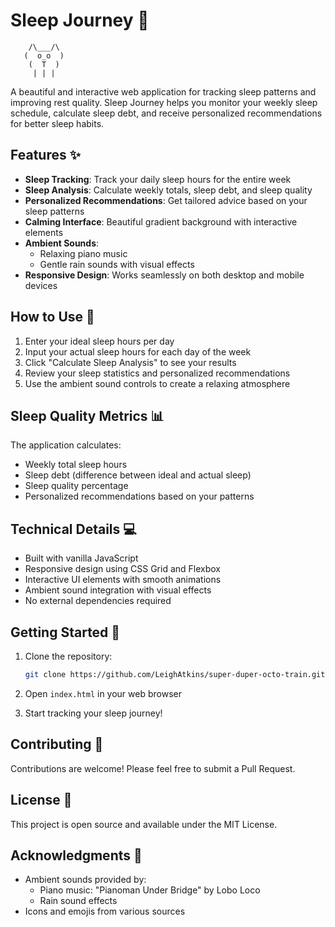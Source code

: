 # Sleep Journey 🌙

```
    /\___/\
   (  o_o  )
    (  T  )
     | | |
```

A beautiful and interactive web application for tracking sleep patterns and improving rest quality. Sleep Journey helps you monitor your weekly sleep schedule, calculate sleep debt, and receive personalized recommendations for better sleep habits.

## Features ✨

- **Sleep Tracking**: Track your daily sleep hours for the entire week
- **Sleep Analysis**: Calculate weekly totals, sleep debt, and sleep quality
- **Personalized Recommendations**: Get tailored advice based on your sleep patterns
- **Calming Interface**: Beautiful gradient background with interactive elements
- **Ambient Sounds**: 
  - Relaxing piano music
  - Gentle rain sounds with visual effects
- **Responsive Design**: Works seamlessly on both desktop and mobile devices

## How to Use 🚀

1. Enter your ideal sleep hours per day
2. Input your actual sleep hours for each day of the week
3. Click "Calculate Sleep Analysis" to see your results
4. Review your sleep statistics and personalized recommendations
5. Use the ambient sound controls to create a relaxing atmosphere

## Sleep Quality Metrics 📊

The application calculates:
- Weekly total sleep hours
- Sleep debt (difference between ideal and actual sleep)
- Sleep quality percentage
- Personalized recommendations based on your patterns

## Technical Details 💻

- Built with vanilla JavaScript
- Responsive design using CSS Grid and Flexbox
- Interactive UI elements with smooth animations
- Ambient sound integration with visual effects
- No external dependencies required

## Getting Started 🏁

1. Clone the repository:
   ```bash
   git clone https://github.com/LeighAtkins/super-duper-octo-train.git
   ```

2. Open `index.html` in your web browser

3. Start tracking your sleep journey!

## Contributing 🤝

Contributions are welcome! Please feel free to submit a Pull Request.

## License 📄

This project is open source and available under the MIT License.

## Acknowledgments 🙏

- Ambient sounds provided by:
  - Piano music: "Pianoman Under Bridge" by Lobo Loco
  - Rain sound effects
- Icons and emojis from various sources 